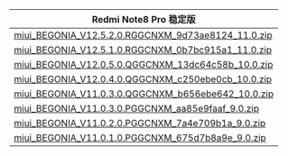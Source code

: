 | Redmi Note8 Pro  稳定版    |
| ---- |
| [miui_BEGONIA_V12.5.2.0.RGGCNXM_9d73ae8124_11.0.zip](https://hugeota.d.miui.com/V12.5.2.0.RGGCNXM/miui_BEGONIA_V12.5.2.0.RGGCNXM_9d73ae8124_11.0.zip)    |
| [miui_BEGONIA_V12.5.1.0.RGGCNXM_0b7bc915a1_11.0.zip](https://hugeota.d.miui.com/V12.5.1.0.RGGCNXM/miui_BEGONIA_V12.5.1.0.RGGCNXM_0b7bc915a1_11.0.zip)    |
| [miui_BEGONIA_V12.0.5.0.QGGCNXM_13dc64c58b_10.0.zip](https://hugeota.d.miui.com/V12.0.5.0.QGGCNXM/miui_BEGONIA_V12.0.5.0.QGGCNXM_13dc64c58b_10.0.zip)    |
| [miui_BEGONIA_V12.0.4.0.QGGCNXM_c250ebe0cb_10.0.zip](https://hugeota.d.miui.com/V12.0.4.0.QGGCNXM/miui_BEGONIA_V12.0.4.0.QGGCNXM_c250ebe0cb_10.0.zip)    |
| [miui_BEGONIA_V11.0.3.0.QGGCNXM_b656ebe642_10.0.zip](https://hugeota.d.miui.com/V11.0.3.0.QGGCNXM/miui_BEGONIA_V11.0.3.0.QGGCNXM_b656ebe642_10.0.zip)    |
| [miui_BEGONIA_V11.0.3.0.PGGCNXM_aa85e9faaf_9.0.zip](https://hugeota.d.miui.com/V11.0.3.0.PGGCNXM/miui_BEGONIA_V11.0.3.0.PGGCNXM_aa85e9faaf_9.0.zip)    |
| [miui_BEGONIA_V11.0.2.0.PGGCNXM_7a4e709b1a_9.0.zip](https://hugeota.d.miui.com/V11.0.2.0.PGGCNXM/miui_BEGONIA_V11.0.2.0.PGGCNXM_7a4e709b1a_9.0.zip)    |
| [miui_BEGONIA_V11.0.1.0.PGGCNXM_675d7b8a9e_9.0.zip](https://hugeota.d.miui.com/V11.0.1.0.PGGCNXM/miui_BEGONIA_V11.0.1.0.PGGCNXM_675d7b8a9e_9.0.zip)    |
